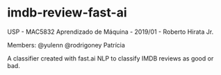 # imdb-review-fast-ai

USP - MAC5832 Aprendizado de Máquina - 2019/01 - Roberto Hirata Jr.

Members:
@yulenn
@rodrigoney
Patrícia

A classifier created with fast.ai NLP to classify IMDB reviews as good or bad.
